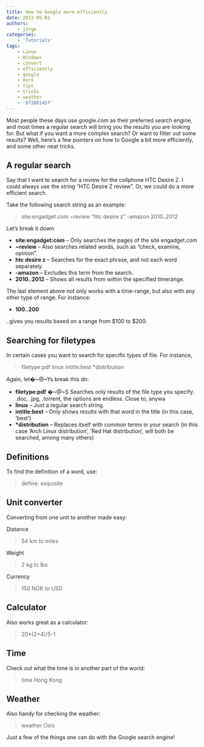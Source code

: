 ```yaml
---
title: How to Google more efficiently
date: 2012-05-01
authors:
    - jorge
categories:
    - 'Tutorials'
tags:
    - Linux
    - Windows
    - convert
    - efficiently
    - google
    - more
    - tips
    - tricks
    - weather
    - '672801457'
---
```

Most people these days use google.com as their preferred search engine, and most times a regular search will bring you the results you are looking for. But what if you want a more complex search? Or want to filter out some results? Well, here’s a few pointers on how to Google a bit more efficiently, and some other neat tricks.

A regular search
----------------

Say that I want to search for a review for the cellphone HTC Desire Z. I could always use the string “HTC Desire Z review”. Or, we could do a more efficient search.

Take the following search string as an example:

> site:engadget.com ~review “htc desire z” -amazon 2010..2012

Let’s break it down:

- **site:engadget:com** – Only searches the pages of the site engadget.com
- **~review** – Also searches related words, such as “check, examine, opinion”.
- **htc desire z** – Searches for the exact phrase, and not each word separately.
- **-amazon** – Excludes this term from the search.
- **2010..2012** – Shows all results from within the specified timerange.

The last element above not only works with a time-range, but also with any other type of range. For instance:

- **$100..$200**

..gives you results based on a range from $100 to $200.

Searching for filetypes
-----------------------

In certain cases you want to search for specific types of file. For instance,

> filetype:pdf linux intitle:best \*distribution

Again, let�~@~Ys break this dn:

- **filetype:pdf** �~@~S Searches only results of the file type you specify. .doc, .jpg, .torrent, the options are endless. Close to, anywa
- **linux** – Just a regular search string.
- **intitle:best** – Only shows results with that word in the title (in this case, ‘best’)
- **\*distribution** – Replaces itself with common terms in your search (in this case ‘Arch Linux distribution’, ‘Red Hat distribution’, will both be searched, among many others)

Definitions
-----------

To find the definition of a word, use:

> define: exquisite

Unit converter
--------------

Converting from one unit to another made easy:

Distance

> 54 km to miles

Weight

> 2 kg to lbs

Currency

> 150 NOK to USD

Calculator
----------

Also works great as a calculator:

> 20\*(2+4)/5-1

Time
----

Check out what the time is in another part of the world:

> time Hong Kong

Weather
-------

Also handy for checking the weather:

> weather Oslo

Just a few of the things one can do with the Google search engine!

